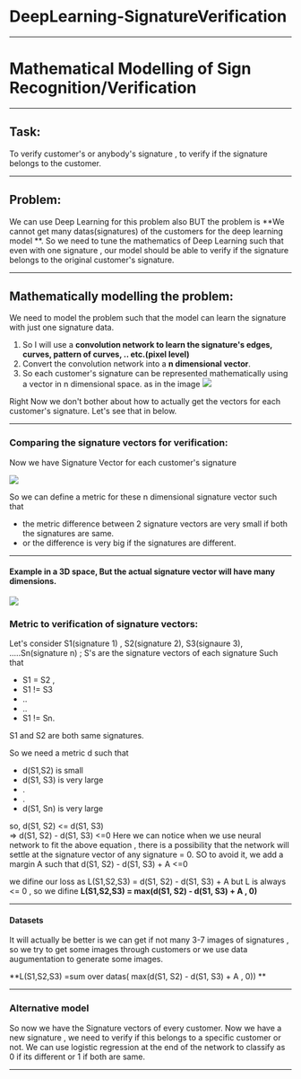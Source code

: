 # DeepLearning-SignatureVerification


****
# Mathematical Modelling of Sign Recognition/Verification
****
## Task: 
To verify customer's or anybody's signature , to verify if the signature belongs to the customer.
****
## Problem:
We can use Deep Learning for this problem also BUT the problem is  **We cannot get many datas(signatures) of the customers for the deep learning model **. 
So we need to tune the mathematics of Deep Learning such that even with one signature , our model should be able to verify if the signature belongs to the original customer's signature.
****
## Mathematically modelling the problem:
We need to model the problem such that the model can learn the signature with just one signature data. 
1. So I will use a **convolution network to learn the signature's edges, curves, pattern of curves, .. etc.(pixel level)**
2. Convert the convolution network into a **n dimensional vector**. 
3. So each customer's signature can be represented mathematically using a vector in n dimensional space.
as in the image
![](https://sketch.io/render/sk-cafa99331fce3da945e25508e96275b3.jpeg)

Right Now we don't bother about how to actually get the vectors for each customer's signature. Let's see that in below. 
****
### Comparing the signature vectors for verification:
Now we have Signature Vector for each customer's signature 

![](https://sketch.io/render/sk-e4c3a422960172822a0f4598934c07f7.jpeg)

So we can define a metric for these n dimensional signature vector such that 
* the metric difference between 2 signature vectors are very small if both the signatures are same.
* or the difference is very big if the signatures are different.
****
#### Example in a 3D space, But the actual signature vector will have many dimensions.
![](https://sketch.io/render/sk-dcde7c62f0088c31261cdc4ac1bad1e4.jpeg)


### Metric to verification of signature vectors:
Let's consider S1(signature 1) , S2(signature 2), S3(signaure 3), .....Sn(signature n) ; S's are the signature vectors of each signature
Such that 
* S1 = S2 , 
* S1 != S3 
* ..
* ..
* S1 != Sn.

S1 and S2 are both same signatures. 

So we need a metric d such that 
* d(S1,S2) is small
* d(S1, S3) is very large
* .
* .
* d(S1, Sn) is very large

so, 
d(S1, S2) <= d(S1, S3)    
=>     d(S1, S2) - d(S1, S3) <=0
Here we can notice when we use neural network to fit the above equation , there is a possibility that the network will settle at the signature vector of any signature = 0.
SO to avoid it,  we add a margin A such that 
d(S1, S2) - d(S1, S3)  + A <=0

we difine our loss as L(S1,S2,S3) = d(S1, S2) - d(S1, S3)  + A 
but L is always <= 0 , so we difine 
**L(S1,S2,S3) = max(d(S1, S2) - d(S1, S3)  + A , 0)**

****
#### Datasets
It will actually be better is we can get if not many 3-7 images of signatures , so we try to get some images through customers or we use data augumentation to generate some images.

**L(S1,S2,S3) =sum over datas( max(d(S1, S2) - d(S1, S3)  + A , 0)) **
****

### Alternative model 
So now we have the Signature vectors of every customer. 
Now we have a new signature , we need to verify if this belongs to a specific customer or not. 
We can use logistic regression at the end of the network to classify as 0 if its different or 1 if both are same.


****
